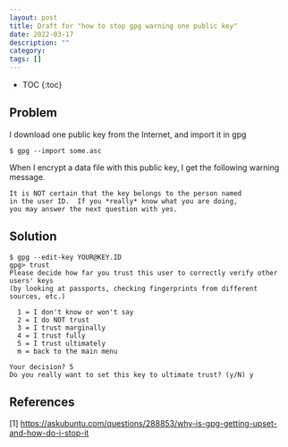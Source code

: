 ```yaml
---
layout: post
title: Draft for "how to stop gpg warning one public key"
date: 2022-03-17
description: ""
category: 
tags: []
---
```

* TOC
{:toc}

## Problem

I download one public key from the Internet, and import it in gpg

```
$ gpg --import some.asc
```

When I encrypt a data file with this public key, I get the following warning message.

```
It is NOT certain that the key belongs to the person named
in the user ID.  If you *really* know what you are doing,
you may answer the next question with yes.
``` 

## Solution

```
$ gpg --edit-key YOUR@KEY.ID
gpg> trust
Please decide how far you trust this user to correctly verify other users' keys
(by looking at passports, checking fingerprints from different sources, etc.)

  1 = I don't know or won't say
  2 = I do NOT trust
  3 = I trust marginally
  4 = I trust fully
  5 = I trust ultimately
  m = back to the main menu

Your decision? 5
Do you really want to set this key to ultimate trust? (y/N) y
```

## References

[1] <https://askubuntu.com/questions/288853/why-is-gpg-getting-upset-and-how-do-i-stop-it>
